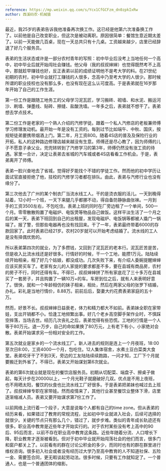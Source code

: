 ```yaml
---
reference: https://mp.weixin.qq.com/s/Ycx1CfGCFzm_dn0zpkIxRw
author: 西溪码农·机械猿
---
```


最近，我25岁的表弟告诉我他准备再次换工作。这已经是他第六次准备换工作了。以前他是自己改变职业，但这次是被动离职。原因很简单：餐馆生意近期太差了。以前一天能做几百桌，现在一天总共只有十几桌。工资越来越少，店里已经辞退了好几个服务员。

表弟的生活状态或许是一部分农村青年的写照：初中毕业后没考上当地任何一个高中，初中毕业后就开始闯社会赚钱。他父母（我的叔叔婶婶）也觉得既然考不上高中，那就趁早赚钱也好，反正表弟以前的成绩证明他不是考大学的料。在21世纪初期的农村，初中毕业就打工赚钱的人很多，念高中乃至考大学的人很少。那时候所谓的职业技校也没有那么多，也没有现在这么认可度高。于是表弟就在16岁那年开始了自己的工作生涯。

第一份工作是跟随工地务工的父母学习泥瓦匠，学习搬砖、砌墙、和水泥、搬运河沙、刷墙、弹墨线、贴砖、擦缝、盐酸洗墙。一年多之后，表弟就不想干了。表弟想去学点技术。

第二份工作是老家的一个熟人介绍的汽修学徒。跟着一个私人汽修店的老板兼师傅学习修理发动机。最开始一年是没有工资的。每到过节比如端午、中秋、国庆，按规矩徒弟要携带烟酒上门。第二年，月工资800。随着4S店的普及及保险行业的开拓，私人的这种路边修理店越来越没有生意。师傅还是尽心教了，因为师傅的儿子不愿意子承父业。兜兜转转到了汽修学习的第3年，师傅仍然没有涨工资的待遇。家里一合计，决定让表弟去省城的汽车城或者4S店看看工作机会。于是，表弟离开了师傅。

表弟一脸兴奋地去了省城，觉得好歹能找个不错的学徒工作。然而他的初中学历让面试官直接拒绝了他，技校的汽修学习者都在排队。由此，表弟与汽修行业也没有缘分了。

第三次他去了广州的某个制衣厂当流水线工人。干的是烫衣服的活儿。一天到晚得站着，12小时一个班，一天下来腿几乎都挪不动，得自备防静脉曲张袜。一月到手的工资3500左右，不包吃住。表弟上班的同时在厂旁边租了一个单间，500一个月。零零散散购置了电磁炉、电饭煲等物品自己做饭。这样平淡生活了一个月之后的某一天，表弟下班回到自己的出租屋，发现电磁炉、电饭锅等都被人撬门一锅端了。报了警，但那些电器再也没有找回来。干了一年，表弟最终带着6000的存款回家了。此时表弟已经21岁。农村20岁就可以开始考虑结婚了。流水线的工人是没有择偶优势的。

所以表弟第四次的就业，为了多攒钱，又回到了泥瓦匠的老本行。泥瓦匠苦是苦，但是收入比流水线还是好很多。行情好的时候，干一个工地，能攒1万元。陆陆续续开始相亲，相了好几个姑娘，都没成功。几次失败下来，有介绍人委婉提醒婶婶应该买房买车了。老家有女儿的人家提的要求都差不多，要在县城有商品房，农村的房子不行，同时还得有车。不得已，叔叔婶婶拼了所有家底花了三十多万在县城买了一套房子，并且购置了一辆10万+的车。车房到位之后，就有人来表明好意了。很快，就和一个年龄相仿的妹子相亲，相处，然后在两家父母的张罗下结婚，办礼。彩礼是当地行情价，8.88万。前前后后，娶妻大约花费表弟家庭的五十万。

然而，好景不长。叔叔婶婶日益衰老，体力和精力都大不如前。表弟妹全职在家带娃，支出开销都不小。恰逢工地频繁出事。好几个老乡高空脚手架作业时，不慎踩空摔落，当场去世。经历几次丧礼之后，表弟觉得有些恐慌。工地的行情是一个人等于80万元。退一万步，自己的命如果换了80万元，上有老下有小，小家绝对会散。表弟开始谋求另一份相对安全的工作。

第五次就业是家乡的一个流水线工厂。新人进去的规则是连上一个月夜班，18:00至次日8:00，工资4000一个月，包吃住。12人集体宿舍，水煮土豆白菜类大食堂。表弟咬牙干了不到3天，旁边的工友陆陆续续跑路，一问才知，工厂下个月就要搬迁到外省了。不得已，表弟又开始谋划第6次就业。

表弟的第6次就业就是现在的餐饮店服务员。初期从切配菜、端盘子、擦桌子做起，每天计步在20000以上，一个月光鞋子就磨破好几双。优点是不用上夜班，也不用晒太阳，餐饮的伙食也比流水线工厂好很多。于是表弟把弟妹也喊过去上班了。叔叔婶婶专职在家带娃。然而疫情来了，其他行业甚至餐饮业整体下滑，店里逐渐缩减人员。表弟又要开始谋求第7份工作了。

以前网络上流行着一个段子，大意是说每个人都有自己的time zone。但从表弟的经历来看，如果错过了教育的常规流程，比如初中毕业就进入社会，后续可选择的就很少。关键的节点只有那么几个，错过了，就步步难。类似的青年成长轨迹还有很多。职业高中教育是近些年才开始实行的。对于农村某些没有考上高中的90后、95后而言，以前不存在职业高中教育这条路。近些年随着分流、人口增长下降，职业教育才逐渐被看到。但对于初中毕业就开始闯荡社会的他们而言，很多门和窗户都关上了。以前看有的群在讨论公积金的多少，而同时也有的群在群里进行维权咨询。很多初入社会或者没有经历过大学乃至高中教育的人不知道社保、五险一金、需要签合同，更无暇谈起劳动法。很多时候，只要有工作就知足了。一个普通人，也是一个普通团体的缩影。
